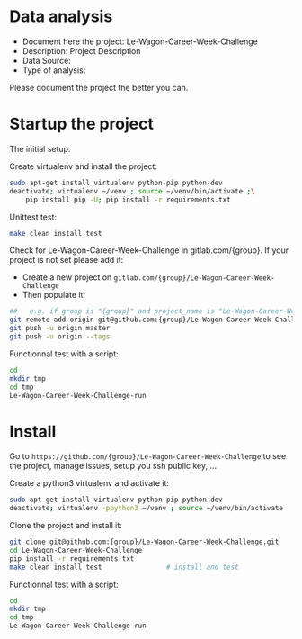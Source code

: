 # Data analysis
- Document here the project: Le-Wagon-Career-Week-Challenge
- Description: Project Description
- Data Source:
- Type of analysis:

Please document the project the better you can.

# Startup the project

The initial setup.

Create virtualenv and install the project:
```bash
sudo apt-get install virtualenv python-pip python-dev
deactivate; virtualenv ~/venv ; source ~/venv/bin/activate ;\
    pip install pip -U; pip install -r requirements.txt
```

Unittest test:
```bash
make clean install test
```

Check for Le-Wagon-Career-Week-Challenge in gitlab.com/{group}.
If your project is not set please add it:

- Create a new project on `gitlab.com/{group}/Le-Wagon-Career-Week-Challenge`
- Then populate it:

```bash
##   e.g. if group is "{group}" and project_name is "Le-Wagon-Career-Week-Challenge"
git remote add origin git@github.com:{group}/Le-Wagon-Career-Week-Challenge.git
git push -u origin master
git push -u origin --tags
```

Functionnal test with a script:

```bash
cd
mkdir tmp
cd tmp
Le-Wagon-Career-Week-Challenge-run
```

# Install

Go to `https://github.com/{group}/Le-Wagon-Career-Week-Challenge` to see the project, manage issues,
setup you ssh public key, ...

Create a python3 virtualenv and activate it:

```bash
sudo apt-get install virtualenv python-pip python-dev
deactivate; virtualenv -ppython3 ~/venv ; source ~/venv/bin/activate
```

Clone the project and install it:

```bash
git clone git@github.com:{group}/Le-Wagon-Career-Week-Challenge.git
cd Le-Wagon-Career-Week-Challenge
pip install -r requirements.txt
make clean install test                # install and test
```
Functionnal test with a script:

```bash
cd
mkdir tmp
cd tmp
Le-Wagon-Career-Week-Challenge-run
```
